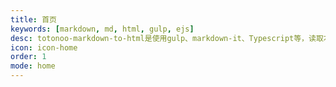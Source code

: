 ```yaml
---
title: 首页
keywords: [markdown, md, html, gulp, ejs]
desc: totonoo-markdown-to-html是使用gulp、markdown-it、Typescript等，读取本地markdown文档生成静态网站。带通用的seo属性，并能通过关键字生成tag列表界面，且可搜索可分页。还提供文集模式。支持中文目录转成拼音目录。
icon: icon-home
order: 1
mode: home
---
```

